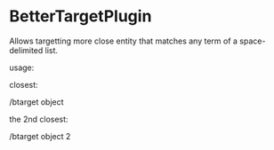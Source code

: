 # BetterTargetPlugin

Allows targetting more close entity that matches any term of a space-delimited list.

usage: 

closest:

/btarget object

the 2nd closest:

/btarget object 2
